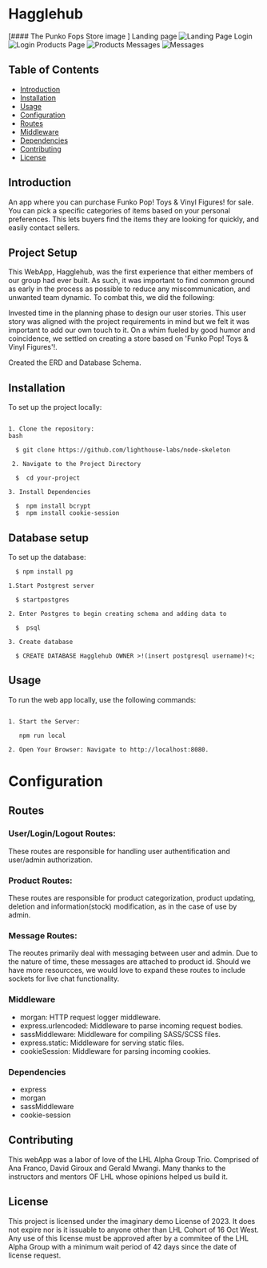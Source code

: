 # Hagglehub

[#### The Punko Fops Store image ]
Landing page
![Landing Page](./images/example.png)
Login
![Login](./images/example.png)
Products Page
![Products](./images/mages/example.png)
Messages
![Messages](./images/mages/example.png)


## Table of Contents
- [Introduction](#introduction)
- [Installation](#installation)
- [Usage](#usage)
- [Configuration](#configuration)
- [Routes](#routes)
- [Middleware](#middleware)
- [Dependencies](#dependencies)
- [Contributing](#contributing)
- [License](#license)

## Introduction

An app where you can purchase Funko Pop! Toys & Vinyl Figures! for sale. You can pick a specific categories of items based on your personal preferences. This lets buyers find the items they are looking for quickly, and easily contact sellers.

## Project Setup

This WebApp, Hagglehub, was the first experience that either members of our group had ever built. As such, it was important to find common ground as early in the process as possible to reduce any miscommunication, and unwanted team dynamic. To combat this, we did the following:

Invested time in the planning phase to design our user stories. This user story was aligned with the project requirements in mind but we felt it was important to add our own touch to it. On a whim fueled by good humor and coincidence, we settled on creating a store based on 'Funko Pop! Toys & Vinyl Figures'!.

Created the ERD and Database Schema. 

## Installation

To set up the project locally:
```

1. Clone the repository:
bash

  $ git clone https://github.com/lighthouse-labs/node-skeleton
  
 2. Navigate to the Project Directory

  $  cd your-project

3. Install Dependencies

  $  npm install bcrypt
  $  npm install cookie-session

```
## Database setup
To set up the database:

```
  $ npm install pg

1.Start Postgrest server

  $ startpostgres

2. Enter Postgres to begin creating schema and adding data to 

  $  psql

3. Create database

  $ CREATE DATABASE Hagglehub OWNER >!(insert postgresql username)!<; 

```
## Usage

 To run the web app locally, use the following commands:
 ```

1. Start the Server:

    npm run local 

2. Open Your Browser: Navigate to http://localhost:8080.

```
# Configuration

## Routes
 ### User/Login/Logout Routes:
 These routes are responsible for handling user authentification and user/admin authorization.

  ### Product Routes:
 These routes are responsible for product categorization, product updating, deletion and information(stock) modification, as in the case of use by admin.

 ### Message Routes:
 The reoutes primarily deal with messaging between user and admin. Due to the nature of time, these messages are attached to product id. Should we have more resourcces, we would love to expand these routes to include sockets for live chat functionality.

### Middleware
 - morgan: HTTP request logger middleware.
 - express.urlencoded: Middleware to parse incoming request bodies.
 - sassMiddleware: Middleware for compiling SASS/SCSS files.
 - express.static: Middleware for serving static files.
 - cookieSession: Middleware for parsing incoming cookies.

### Dependencies
 - express
 - morgan
 - sassMiddleware
 - cookie-session

## Contributing
This webApp was a labor of love of the LHL Alpha Group Trio. Comprised of Ana Franco, David Giroux and Gerald Mwangi. Many thanks to the instructors and mentors OF LHL whose opinions helped us build it.

## License
 This project is licensed under the imaginary demo License of 2023. It does not expire nor is it issuable to anyone other than LHL Cohort of 16 Oct West. Any use of this license must be approved after by a commitee of the LHL Alpha Group with a minimum wait period of 42 days since the date of license request.

